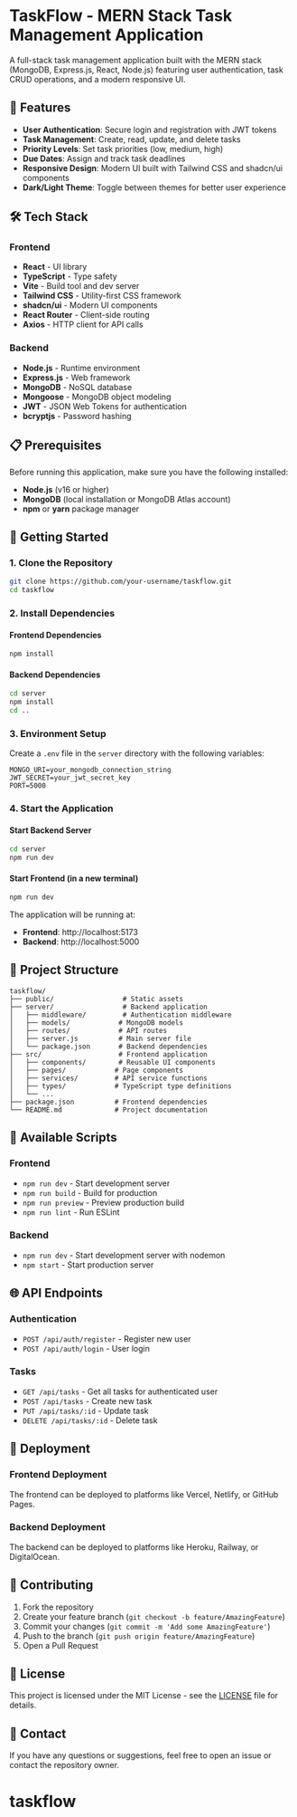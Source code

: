 # TaskFlow - MERN Stack Task Management Application

A full-stack task management application built with the MERN stack (MongoDB, Express.js, React, Node.js) featuring user authentication, task CRUD operations, and a modern responsive UI.

## 🚀 Features

- **User Authentication**: Secure login and registration with JWT tokens
- **Task Management**: Create, read, update, and delete tasks
- **Priority Levels**: Set task priorities (low, medium, high)
- **Due Dates**: Assign and track task deadlines
- **Responsive Design**: Modern UI built with Tailwind CSS and shadcn/ui components
- **Dark/Light Theme**: Toggle between themes for better user experience

## 🛠️ Tech Stack

### Frontend
- **React** - UI library
- **TypeScript** - Type safety
- **Vite** - Build tool and dev server
- **Tailwind CSS** - Utility-first CSS framework
- **shadcn/ui** - Modern UI components
- **React Router** - Client-side routing
- **Axios** - HTTP client for API calls

### Backend
- **Node.js** - Runtime environment
- **Express.js** - Web framework
- **MongoDB** - NoSQL database
- **Mongoose** - MongoDB object modeling
- **JWT** - JSON Web Tokens for authentication
- **bcryptjs** - Password hashing

## 📋 Prerequisites

Before running this application, make sure you have the following installed:

- **Node.js** (v16 or higher)
- **MongoDB** (local installation or MongoDB Atlas account)
- **npm** or **yarn** package manager

## 🚀 Getting Started

### 1. Clone the Repository

```bash
git clone https://github.com/your-username/taskflow.git
cd taskflow
```

### 2. Install Dependencies

#### Frontend Dependencies
```bash
npm install
```

#### Backend Dependencies
```bash
cd server
npm install
cd ..
```

### 3. Environment Setup

Create a `.env` file in the `server` directory with the following variables:

```env
MONGO_URI=your_mongodb_connection_string
JWT_SECRET=your_jwt_secret_key
PORT=5000
```

### 4. Start the Application

#### Start Backend Server
```bash
cd server
npm run dev
```

#### Start Frontend (in a new terminal)
```bash
npm run dev
```

The application will be running at:
- **Frontend**: http://localhost:5173
- **Backend**: http://localhost:5000

## 📁 Project Structure

```
taskflow/
├── public/                 # Static assets
├── server/                 # Backend application
│   ├── middleware/         # Authentication middleware
│   ├── models/            # MongoDB models
│   ├── routes/            # API routes
│   ├── server.js          # Main server file
│   └── package.json       # Backend dependencies
├── src/                   # Frontend application
│   ├── components/        # Reusable UI components
│   ├── pages/            # Page components
│   ├── services/         # API service functions
│   ├── types/            # TypeScript type definitions
│   └── ...
├── package.json          # Frontend dependencies
└── README.md             # Project documentation
```

## 🔧 Available Scripts

### Frontend
- `npm run dev` - Start development server
- `npm run build` - Build for production
- `npm run preview` - Preview production build
- `npm run lint` - Run ESLint

### Backend
- `npm run dev` - Start development server with nodemon
- `npm start` - Start production server

## 🌐 API Endpoints

### Authentication
- `POST /api/auth/register` - Register new user
- `POST /api/auth/login` - User login

### Tasks
- `GET /api/tasks` - Get all tasks for authenticated user
- `POST /api/tasks` - Create new task
- `PUT /api/tasks/:id` - Update task
- `DELETE /api/tasks/:id` - Delete task

## 🚀 Deployment

### Frontend Deployment
The frontend can be deployed to platforms like Vercel, Netlify, or GitHub Pages.

### Backend Deployment
The backend can be deployed to platforms like Heroku, Railway, or DigitalOcean.

## 🤝 Contributing

1. Fork the repository
2. Create your feature branch (`git checkout -b feature/AmazingFeature`)
3. Commit your changes (`git commit -m 'Add some AmazingFeature'`)
4. Push to the branch (`git push origin feature/AmazingFeature`)
5. Open a Pull Request

## 📝 License

This project is licensed under the MIT License - see the [LICENSE](LICENSE) file for details.

## 📧 Contact

If you have any questions or suggestions, feel free to open an issue or contact the repository owner.
# taskflow
